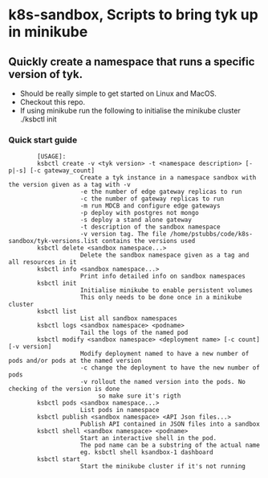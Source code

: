 # k8s-sandbox, Scripts to bring tyk up in minikube

## Quickly create a namespace that runs a specific version of tyk.

* Should be really simple to get started on Linux and MacOS. 
* Checkout this repo.
* If using minikube run the following to initialise the minikube cluster
			./ksbctl init

### Quick start guide

			[USAGE]:
			ksbctl create -v <tyk version> -t <namespace description> [-p|-s] [-c gateway_count]
						Create a tyk instance in a namespace sandbox with the version given as a tag with -v
						-e the number of edge gateway replicas to run
						-c the number of gateway replicas to run
						-m run MDCB and configure edge gateways
						-p deploy with postgres not mongo
						-s deploy a stand alone gateway
						-t description of the sandbox namespace
						-v version tag. The file /home/pstubbs/code/k8s-sandbox/tyk-versions.list contains the versions used
			ksbctl delete <sandbox namespace...>
						Delete the sandbox namespace given as a tag and all resources in it
			ksbctl info <sandbox namespace...>
						Print info detailed info on sandbox namespaces
			ksbctl init
						Initialise minikube to enable persistent volumes
						This only needs to be done once in a minikube cluster
			ksbctl list
						List all sandbox namespaces
			ksbctl logs <sandbox namespace> <podname>
						Tail the logs of the named pod
			ksbctl modify <sandbox namespace> <deployment name> [-c count] [-v version]
						Modify deployment named to have a new number of pods and/or pods at the named version
						-c change the deployment to have the new number of pods
						-v rollout the named version into the pods. No checking of the version is done
							 so make sure it's rigth
			ksbctl pods <sandbox namespace...>
						List pods in namespace
			ksbctl publish <sandbox namespace> <API Json files...>
						Publish API contained in JSON files into a sandbox
			ksbctl shell <sandbox namespace> <podname>
						Start an interactive shell in the pod.
						The pod name can be a substring of the actual name
						eg. ksbctl shell ksandbox-1 dashboard
			ksbctl start
						Start the minikube cluster if it's not running
